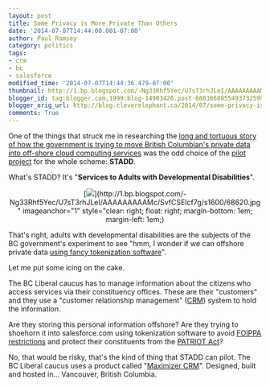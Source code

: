 ```yaml
---
layout: post
title: Some Privacy is More Private Than Others
date: '2014-07-07T14:44:00.001-07:00'
author: Paul Ramsey
category: politics
tags:
- crm
- bc
- salesforce
modified_time: '2014-07-07T14:44:36.479-07:00'
thumbnail: http://1.bp.blogspot.com/-Ng33Rhf5Yec/U7sT3rhJLeI/AAAAAAAAAMc/SvfCSEIcf7g/s72-c/68620.jpg
blogger_id: tag:blogger.com,1999:blog-14903426.post-6603668855493732599
blogger_orig_url: http://blog.cleverelephant.ca/2014/07/some-privacy-is-more-private-than-others.html
comments: True
---
```


One of the things that struck me in researching the [long and tortuous story of how the government is trying to move British Columbian's private data into off-shore cloud computing services](http://blog.cleverelephant.ca/2014/06/tokenization-and-your-private-data-1.html) was the odd choice of the [pilot project](https://www.oipc.bc.ca/public-comments/1649) for the whole scheme: **STADD**.

What's STADD? It's "**Services to Adults with Developmental Disabilities**".

<div class="separator" style="clear: both; text-align: center;">[<img border="0" src="http://1.bp.blogspot.com/-Ng33Rhf5Yec/U7sT3rhJLeI/AAAAAAAAAMc/SvfCSEIcf7g/s320/68620.jpg" />](http://1.bp.blogspot.com/-Ng33Rhf5Yec/U7sT3rhJLeI/AAAAAAAAAMc/SvfCSEIcf7g/s1600/68620.jpg" imageanchor="1" style="clear: right; float: right; margin-bottom: 1em; margin-left: 1em;)</div>

That's right, adults with developmental disabilities are the subjects of the BC government's experiment to see "hmm, I wonder if we can offshore private data [using fancy tokenization software](http://blog.cleverelephant.ca/2014/07/tokenization-and-your-private-data-3.html)".

Let me put some icing on the cake.

The BC Liberal caucus has to manage information about the citizens who access services via their constituency offices. These are their "customers" and they use a "customer relationship management" ([CRM](http://en.wikipedia.org/wiki/Customer_relationship_management)) system to hold the information.

Are they storing this personal information offshore? Are they trying to shoehorn it into salesforce.com using tokenization software to avoid [FOIPPA restrictions](http://www.bclaws.ca/civix/document/LOC/complete/statreg/--%20F%20--/Freedom%20of%20Information%20and%20Protection%20of%20Privacy%20Act%20[RSBC%201996]%20c.%20165/00_Act/96165_03.xml#section30.1) and protect their constituents from the [PATRIOT Act](http://en.wikipedia.org/wiki/Patriot_Act)?

No, that would be risky, that's the kind of thing that STADD can pilot. The BC Liberal caucus uses a product called "[Maximizer CRM](http://www.maximizer.com)". Designed, built and hosted in... Vancouver, British Columbia.